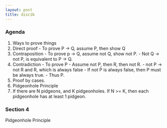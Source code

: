 ```yaml
---
layout: post
title: disc1b
---
```


<script type="text/javascript"
    src="http://cdn.mathjax.org/mathjax/latest/MathJax.js?config=TeX-AMS-MML_HTMLorMML">
</script>

### Agenda

1. Ways to prove things
  1. Direct proof
    - To prove P -> Q, assume P, then show Q
  2. Contraposition
    - To prove p -> Q, assume not Q, show not P.
    - Not Q -> not P, is equivalent to P -> Q.
  3. Contradiction
    - To prove P
    - Assume not P, then R, then not R.
    - not P -> not R and R, which is always false
    - If not P is always false, then P must be always true.
    - Thus P.
  4. Proof by cases.
2. Pidgeonhole Principle
  1. If there are N pidgeons, and K pidgeonholes. If N >= K, then
  each pidgeonhole has at least 1 pidgeon.



### Section 4

Pidgeonhole Principle
